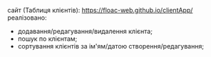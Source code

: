 сайт (Таблиця клієнтів): https://floac-web.github.io/clientApp/
реалізовано:
- додавання/редагування/видалення клієнта;
- пошук по клієнтам;
- сортування клієнтів за ім'ям/датою створення/редагування;
